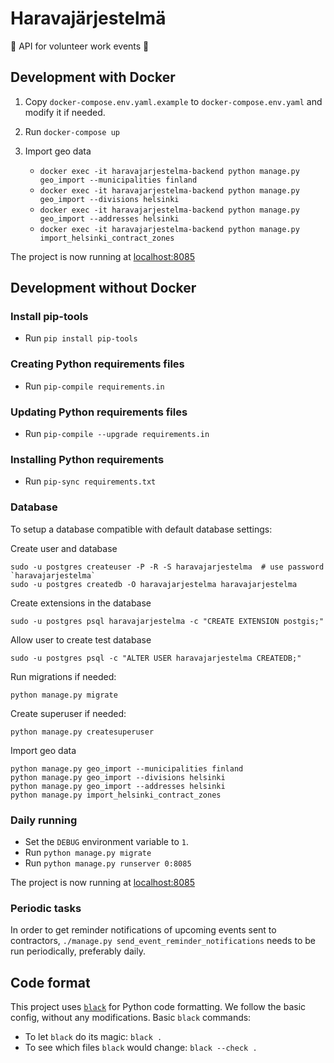 # Haravajärjestelmä

:fallen_leaf: API for volunteer work events :fallen_leaf:

## Development with Docker

1. Copy `docker-compose.env.yaml.example` to `docker-compose.env.yaml` and modify it if needed.

2. Run `docker-compose up`

3. Import geo data
    * `docker exec -it haravajarjestelma-backend python manage.py geo_import --municipalities finland`
    * `docker exec -it haravajarjestelma-backend python manage.py geo_import --divisions helsinki`
    * `docker exec -it haravajarjestelma-backend python manage.py geo_import --addresses helsinki`
    * `docker exec -it haravajarjestelma-backend python manage.py import_helsinki_contract_zones`

The project is now running at [localhost:8085](http://localhost:8085)

## Development without Docker

### Install pip-tools

* Run `pip install pip-tools`

### Creating Python requirements files

* Run `pip-compile requirements.in`

### Updating Python requirements files

* Run `pip-compile --upgrade requirements.in`

### Installing Python requirements

* Run `pip-sync requirements.txt`

### Database

To setup a database compatible with default database settings:

Create user and database

    sudo -u postgres createuser -P -R -S haravajarjestelma  # use password `haravajarjestelma`
    sudo -u postgres createdb -O haravajarjestelma haravajarjestelma
    
Create extensions in the database
    
    sudo -u postgres psql haravajarjestelma -c "CREATE EXTENSION postgis;"

Allow user to create test database

    sudo -u postgres psql -c "ALTER USER haravajarjestelma CREATEDB;"

Run migrations if needed:

    python manage.py migrate

Create superuser if needed:

    python manage.py createsuperuser

Import geo data

    python manage.py geo_import --municipalities finland
    python manage.py geo_import --divisions helsinki
    python manage.py geo_import --addresses helsinki
    python manage.py import_helsinki_contract_zones

### Daily running

* Set the `DEBUG` environment variable to `1`.
* Run `python manage.py migrate`
* Run `python manage.py runserver 0:8085`

The project is now running at [localhost:8085](http://localhost:8085)

### Periodic tasks

In order to get reminder notifications of upcoming events sent to contractors, `./manage.py send_event_reminder_notifications` needs to be run periodically, preferably daily.

## Code format

This project uses [`black`](https://github.com/ambv/black) for Python code formatting.
We follow the basic config, without any modifications. Basic `black` commands:

* To let `black` do its magic: `black .`
* To see which files `black` would change: `black --check .`

